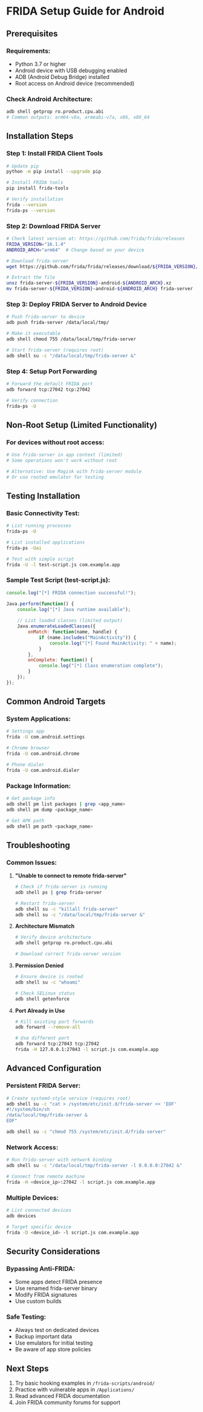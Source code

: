 # FRIDA Setup Guide for Android

## Prerequisites

### Requirements:
- Python 3.7 or higher
- Android device with USB debugging enabled
- ADB (Android Debug Bridge) installed
- Root access on Android device (recommended)

### Check Android Architecture:
```bash
adb shell getprop ro.product.cpu.abi
# Common outputs: arm64-v8a, armeabi-v7a, x86, x86_64
```

## Installation Steps

### Step 1: Install FRIDA Client Tools
```bash
# Update pip
python -m pip install --upgrade pip

# Install FRIDA tools
pip install frida-tools

# Verify installation
frida --version
frida-ps --version
```

### Step 2: Download FRIDA Server
```bash
# Check latest version at: https://github.com/frida/frida/releases
FRIDA_VERSION="16.1.4"
ANDROID_ARCH="arm64"  # Change based on your device

# Download frida-server
wget https://github.com/frida/frida/releases/download/${FRIDA_VERSION}/frida-server-${FRIDA_VERSION}-android-${ANDROID_ARCH}.xz

# Extract the file
unxz frida-server-${FRIDA_VERSION}-android-${ANDROID_ARCH}.xz
mv frida-server-${FRIDA_VERSION}-android-${ANDROID_ARCH} frida-server
```

### Step 3: Deploy FRIDA Server to Android Device
```bash
# Push frida-server to device
adb push frida-server /data/local/tmp/

# Make it executable
adb shell chmod 755 /data/local/tmp/frida-server

# Start frida-server (requires root)
adb shell su -c "/data/local/tmp/frida-server &"
```

### Step 4: Setup Port Forwarding
```bash
# Forward the default FRIDA port
adb forward tcp:27042 tcp:27042

# Verify connection
frida-ps -U
```

## Non-Root Setup (Limited Functionality)

### For devices without root access:
```bash
# Use frida-server in app context (limited)
# Some operations won't work without root

# Alternative: Use Magisk with frida-server module
# Or use rooted emulator for testing
```

## Testing Installation

### Basic Connectivity Test:
```bash
# List running processes
frida-ps -U

# List installed applications
frida-ps -Uai

# Test with simple script
frida -U -l test-script.js com.example.app
```

### Sample Test Script (test-script.js):
```javascript
console.log("[*] FRIDA connection successful!");

Java.perform(function() {
    console.log("[*] Java runtime available");
    
    // List loaded classes (limited output)
    Java.enumerateLoadedClasses({
        onMatch: function(name, handle) {
            if (name.includes("MainActivity")) {
                console.log("[*] Found MainActivity: " + name);
            }
        },
        onComplete: function() {
            console.log("[*] Class enumeration complete");
        }
    });
});
```

## Common Android Targets

### System Applications:
```bash
# Settings app
frida -U com.android.settings

# Chrome browser
frida -U com.android.chrome

# Phone dialer
frida -U com.android.dialer
```

### Package Information:
```bash
# Get package info
adb shell pm list packages | grep <app_name>
adb shell pm dump <package_name>

# Get APK path
adb shell pm path <package_name>
```

## Troubleshooting

### Common Issues:

1. **"Unable to connect to remote frida-server"**
   ```bash
   # Check if frida-server is running
   adb shell ps | grep frida-server
   
   # Restart frida-server
   adb shell su -c "killall frida-server"
   adb shell su -c "/data/local/tmp/frida-server &"
   ```

2. **Architecture Mismatch**
   ```bash
   # Verify device architecture
   adb shell getprop ro.product.cpu.abi
   
   # Download correct frida-server version
   ```

3. **Permission Denied**
   ```bash
   # Ensure device is rooted
   adb shell su -c "whoami"
   
   # Check SELinux status
   adb shell getenforce
   ```

4. **Port Already in Use**
   ```bash
   # Kill existing port forwards
   adb forward --remove-all
   
   # Use different port
   adb forward tcp:27043 tcp:27042
   frida -H 127.0.0.1:27043 -l script.js com.example.app
   ```

## Advanced Configuration

### Persistent FRIDA Server:
```bash
# Create systemd-style service (requires root)
adb shell su -c "cat > /system/etc/init.d/frida-server << 'EOF'
#!/system/bin/sh
/data/local/tmp/frida-server &
EOF"

adb shell su -c "chmod 755 /system/etc/init.d/frida-server"
```

### Network Access:
```bash
# Run frida-server with network binding
adb shell su -c "/data/local/tmp/frida-server -l 0.0.0.0:27042 &"

# Connect from remote machine
frida -H <device_ip>:27042 -l script.js com.example.app
```

### Multiple Devices:
```bash
# List connected devices
adb devices

# Target specific device
frida -D <device_id> -l script.js com.example.app
```

## Security Considerations

### Bypassing Anti-FRIDA:
- Some apps detect FRIDA presence
- Use renamed frida-server binary
- Modify FRIDA signatures
- Use custom builds

### Safe Testing:
- Always test on dedicated devices
- Backup important data
- Use emulators for initial testing
- Be aware of app store policies

## Next Steps

1. Try basic hooking examples in `/frida-scripts/android/`
2. Practice with vulnerable apps in `/Applications/`
3. Read advanced FRIDA documentation
4. Join FRIDA community forums for support